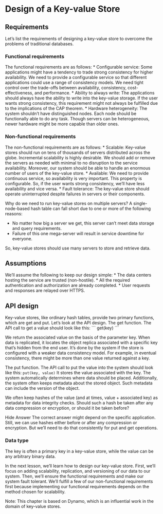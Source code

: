<h1>Design of a Key-value Store</h1>

<h2>Requirements</h2>
Let’s list the requirements of designing a key-value store to overcome the problems of traditional databases.

<h3>Functional requirements</h3>
The functional requirements are as follows:
* Configurable service: Some applications might have a tendency to trade strong consistency for higher availability. 
We need to provide a configurable service so that different applications could use a range of consistency models. 
We need tight control over the trade-offs between availability, consistency, cost-effectiveness, and performance.
* Ability to always write: The applications should always have the ability to write into the key-value storage. 
If the user wants strong consistency, this requirement might not always be fulfilled due to the implications of the CAP theorem.
* Hardware heterogeneity: The system shouldn’t have distinguished nodes. Each node should be functionally able to do any task. 
Though servers can be heterogeneous, newer hardware might be more capable than older ones.

<h3>Non-functional requirements</h3>
The non-functional requirements are as follows:
* Scalable: Key-value stores should run on tens of thousands of servers distributed across the globe. 
Incremental scalability is highly desirable. We should add or remove the servers as needed with minimal to no disruption to the service availability. 
Moreover, our system should be able to handle an enormous number of users of the key-value store.
* Available: We need to provide continuous service, so availability is very important. This property is configurable. 
So, if the user wants strong consistency, we’ll have less availability and vice versa.
* Fault tolerance: The key-value store should operate uninterrupted despite failures in servers or their components.

Why do we need to run key-value stores on multiple servers?
A single-node-based hash table can fall short due to one or more of the following reasons:
* No matter how big a server we get, this server can’t meet data storage and query requirements.
* Failure of this one mega-server will result in service downtime for everyone.

So, key-value stores should use many servers to store and retrieve data.

<h2>Assumptions</h2>
We’ll assume the following to keep our design simple:
* The data centers hosting the service are trusted (non-hostile).
* All the required authentication and authorization are already completed.
* User requests and responses are relayed over HTTPS.

<h2>API design</h2>
Key-value stores, like ordinary hash tables, provide two primary functions, which are get and put. Let’s look at the API design. 
The get function. The API call to get a value should look like this:
```
get(key)
```

We return the associated value on the basis of the parameter key. When data is replicated, 
it locates the object replica associated with a specific key that’s hidden from the end user. 
It’s done by the system if the store is configured with a weaker data consistency model. For example, in eventual consistency, 
there might be more than one value returned against a key.

The put function. The API call to put the value into the system should look like this:
```put(key, value)```
It stores the value associated with the key. The system automatically determines where data should be placed. 
Additionally, the system often keeps metadata about the stored object. Such metadata can include the version of the object.

We often keep hashes of the value (and at times, value + associated key) as metadata for data integrity checks. 
Should such a hash be taken after any data compression or encryption, or should it be taken before?

Hide Answer
The correct answer might depend on the specific application. Still, we can use hashes either before or after any compression or encryption.
But we’ll need to do that consistently for put and get operations.

<h3>Data type</h3>
The key is often a primary key in a key-value store, while the value can be any arbitrary binary data.

In the next lesson, we’ll learn how to design our key-value store. 
First, we’ll focus on adding scalability, replication, and versioning of our data to our system. 
Then, we’ll ensure the functional requirements and make our system fault tolerant. 
We’ll fulfill a few of our non-functional requirements first because implementing our functional requirements depends 
on the method chosen for scalability.

Note: This chapter is based on Dynamo, which is an influential work in the domain of key-value stores.
